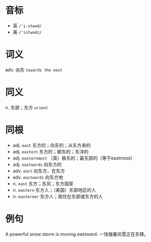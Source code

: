 # 音标

- 英 `/'iːstwəd/`
- 美 `/'istwɚdz/`

# 词义

adv. 向东
`towards the east`

# 同义

n. 东部；东方
`orient`

# 同根

- adj. `east` 东方的；向东的；从东方来的
- adj. `eastern` 东方的；朝东的；东洋的
- adj. `easternmost` （英）极东的；最东部的（等于eastmost）
- adj. `eastwards` 向东方的
- adv. `east` 向东方，在东方
- adv. `eastwards` 向东方地
- n. `east` 东方；东风；东方国家
- n. `eastern` 东方人；（美国）东部地区的人
- n. `easterner` 东方人；居住在东部或东方的人

# 例句

A powerful snow storm is moving eastward.
一场强暴风雪正在东移。


